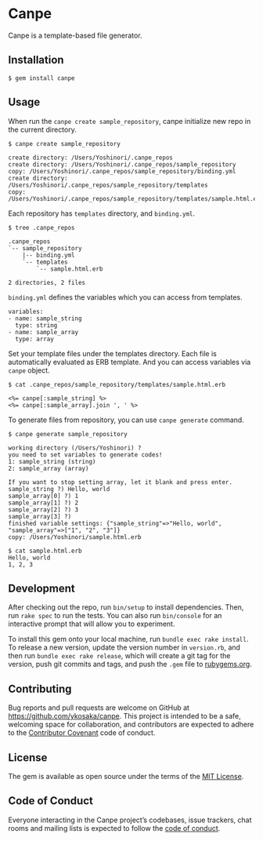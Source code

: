 # Canpe

Canpe is a template-based file generator.

## Installation

    $ gem install canpe

## Usage

When run the `canpe create sample_repository`, canpe initialize new repo in the current directory.

```
$ canpe create sample_repository

create directory: /Users/Yoshinori/.canpe_repos
create directory: /Users/Yoshinori/.canpe_repos/sample_repository
copy: /Users/Yoshinori/.canpe_repos/sample_repository/binding.yml
create directory: /Users/Yoshinori/.canpe_repos/sample_repository/templates
copy: /Users/Yoshinori/.canpe_repos/sample_repository/templates/sample.html.erb
```

Each repository has `templates` directory, and `binding.yml`.

```
$ tree .canpe_repos

.canpe_repos
`-- sample_repository
    |-- binding.yml
    `-- templates
        `-- sample.html.erb

2 directories, 2 files

```

`binding.yml` defines the variables which you can access from templates.

```
variables:
- name: sample_string
  type: string
- name: sample_array
  type: array
``` 

Set your template files under the templates directory.
Each file is automatically evaluated as ERB template.
And you can access variables via `canpe` object.

```
$ cat .canpe_repos/sample_repository/templates/sample.html.erb 

<%= canpe[:sample_string] %>
<%= canpe[:sample_array].join ', ' %>
``` 

To generate files from repository, you can use `canpe generate` command.

```
$ canpe generate sample_repository

working directory (/Users/Yoshinori) ? 
you need to set variables to generate codes!
1: sample_string (string) 
2: sample_array (array) 
  
If you want to stop setting array, let it blank and press enter.
sample_string ?) Hello, world
sample_array[0] ?) 1
sample_array[1] ?) 2
sample_array[2] ?) 3
sample_array[3] ?) 
finished variable settings: {"sample_string"=>"Hello, world", "sample_array"=>["1", "2", "3"]}
copy: /Users/Yoshinori/sample.html.erb
  
$ cat sample.html.erb
Hello, world
1, 2, 3
```

## Development

After checking out the repo, run `bin/setup` to install dependencies. Then, run `rake spec` to run the tests. You can also run `bin/console` for an interactive prompt that will allow you to experiment.

To install this gem onto your local machine, run `bundle exec rake install`. To release a new version, update the version number in `version.rb`, and then run `bundle exec rake release`, which will create a git tag for the version, push git commits and tags, and push the `.gem` file to [rubygems.org](https://rubygems.org).

## Contributing

Bug reports and pull requests are welcome on GitHub at https://github.com/ykosaka/canpe. This project is intended to be a safe, welcoming space for collaboration, and contributors are expected to adhere to the [Contributor Covenant](http://contributor-covenant.org) code of conduct.

## License

The gem is available as open source under the terms of the [MIT License](http://opensource.org/licenses/MIT).

## Code of Conduct

Everyone interacting in the Canpe project’s codebases, issue trackers, chat rooms and mailing lists is expected to follow the [code of conduct](https://github.com/[USERNAME]/canpe/blob/master/CODE_OF_CONDUCT.md).

